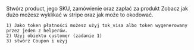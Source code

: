 Stwórz product, jego SKU, zamówienie oraz zapłać za produkt Zobacz jak dużo możesz wyklikać w stripe oraz jak może to okodować. 

    1) Jako token płatności możesz użyj tok_visa albo token wygenerowany przez jeden z helperów. 
    2) Użyj obiektu customer (zadanie 1)
    3) stwórz Coupon i użyj
